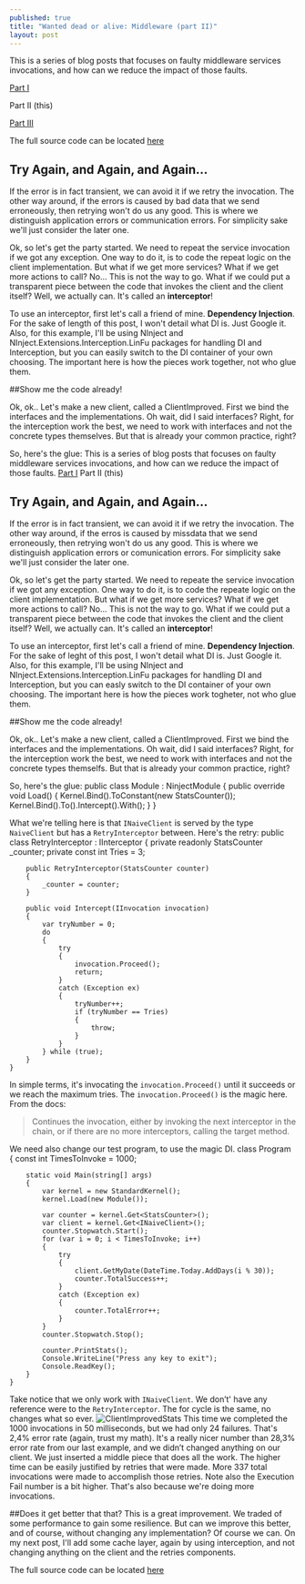```yaml
---
published: true
title: "Wanted dead or alive: Middleware (part II)"
layout: post
---
```


This is a series of blog posts that focuses on faulty middleware services invocations, and how can we reduce the impact of those faults.

[Part I](http://www.kspace.pt/posts/wanted-dead-or-alive-middleware-part-i/)

Part II (this)

[Part III](http://www.kspace.pt/posts/wanted-dead-or-alive-middleware-part-iii/)

The full source code can be located [here](https://github.com/kappy/FaultyMiddleware)

## Try Again, and Again, and Again...

If the error is in fact transient, we can avoid it if we retry the invocation.
The other way around, if the errors is caused by bad data that we send erroneously, then retrying won't do us any good. This is where we distinguish application errors or communication errors. For simplicity sake we'll just consider the later one.

Ok, so let's get the party started. We need to repeat the service invocation if we got any exception. One way to do it, is to code the repeat logic on the client implementation. But what if we get more services? What if we get more actions to call? No... This is not the way to go.
What if we could put a transparent piece between the code that invokes the client and the client itself? Well, we actually can. It's called an **interceptor**!

To use an interceptor, first let's call a friend of mine. **Dependency Injection**.
For the sake of length of this post, I won't detail what DI is. Just Google it.
Also, for this example, I'll be using NInject and NInject.Extensions.Interception.LinFu packages for handling DI and Interception, but you can easily switch to the DI container of your own choosing. The important here is how the pieces work together, not who glue them.

##Show me the code already!

Ok, ok.. Let's make a new client, called a ClientImproved. First we bind the interfaces and the implementations. Oh wait, did I said interfaces?
Right, for the interception work the best, we need to work with interfaces and not the concrete types themselves. But that is already your common practice, right?

So, here's the glue:
This is a series of blog posts that focuses on faulty middleware services invocations, and how can we reduce the impact of those faults.
[Part I](http://www.kspace.pt/posts/wanted-dead-or-alive-middleware-part-i/)
Part II (this)

## Try Again, and Again, and Again...

If the error is in fact transient, we can avoid it if we retry the invocation.
The other way around, if the erros is caused by missdata that we send erroneously, then retrying won't do us any good. This is where we distinguish application errors or comunication errors. For simplicity sake we'll just consider the later one.

Ok, so let's get the party started. We need to repeate the service invocation if we got any exception. One way to do it, is to code the repeate logic on the client implementation. But what if we get more services? What if we get more actions to call? No... This is not the way to go.
What if we could put a transparent piece between the code that invokes the client and the client itself? Well, we actually can. It's called an **interceptor**!

To use an interceptor, first let's call a friend of mine. **Dependency Injection**.
For the sake of leght of this post, I won't detail what DI is. Just Google it.
Also, for this example, I'll be using NInject and NInject.Extensions.Interception.LinFu packages for handling DI and Interception, but you can easly switch to the DI container of your own choosing. The important here is how the pieces work togheter, not who glue them.

##Show me the code already!

Ok, ok.. Let's make a new client, called a ClientImproved. First we bind the interfaces and the implementations. Oh wait, did I said interfaces?
Right, for the interception work the best, we need to work with interfaces and not the concrete types themselfs. But that is already your common practice, right?

So, here's the glue:
    public class Module : NinjectModule
    {
        public override void Load()
        {
            Kernel.Bind<StatsCounter>().ToConstant(new StatsCounter());
            Kernel.Bind<INaiveClient>().To<NaiveClient>().Intercept().With<RetryInterceptor>();
        }
    }
    
What we're telling here is that `INaiveClient` is served by the type `NaiveClient` but has a `RetryInterceptor` between.
Here's the retry:
    public class RetryInterceptor : IInterceptor
    {
        private readonly StatsCounter _counter;
        private const int Tries = 3;

        public RetryInterceptor(StatsCounter counter)
        {
            _counter = counter;
        }

        public void Intercept(IInvocation invocation)
        {
            var tryNumber = 0;
            do
            {
                try
                {
                    invocation.Proceed();
                    return;
                }
                catch (Exception ex)
                {
                    tryNumber++;
                    if (tryNumber == Tries)
                    {
                        throw;
                    }
                }
            } while (true); 
        }
    }

In simple terms, it's invocating the `invocation.Proceed()` until it succeeds or we reach the maximum tries.
The `invocation.Proceed()` is the magic here. From the docs:
> Continues the invocation, either by invoking the next interceptor in the chain, or if there are no more interceptors, calling the target method.

We need also change our test program, to use the magic DI.
    class Program
    {
        const int TimesToInvoke = 1000;

        static void Main(string[] args)
        {
            var kernel = new StandardKernel();
            kernel.Load(new Module());

            var counter = kernel.Get<StatsCounter>();
            var client = kernel.Get<INaiveClient>();
            counter.Stopwatch.Start();
            for (var i = 0; i < TimesToInvoke; i++)
            {
                try
                {
                    client.GetMyDate(DateTime.Today.AddDays(i % 30));
                    counter.TotalSuccess++;
                }
                catch (Exception ex)
                {
                    counter.TotalError++;
                }
            }
            counter.Stopwatch.Stop();

            counter.PrintStats();
            Console.WriteLine("Press any key to exit");
            Console.ReadKey();
        }
    }
    
Take notice that we only work with `INaiveClient`. We don’t' have any reference were to the `RetryInterceptor`. The for cycle is the same, no changes what so ever.	
![ClientImprovedStats](http://i1299.photobucket.com/albums/ag77/kappyzor/Blog/ClientImproved_zps4a8521ad.png)
This time we completed the 1000 invocations in 50 milliseconds, but we had only 24 failures. That's 2,4% error rate (again, trust my math). It's a really nicer number than 28,3% error rate from our last example, and we didn’t changed anything on our client. We just inserted a middle piece that does all the work. The higher time can be easily justified by retries that were made. More 337 total invocations were made to accomplish those retries.
Note also the Execution Fail number is a bit higher. That's also because we're doing more invocations.

##Does it get better that that?
This is a great improvement. We traded of some performance to gain some resilience. But can we improve this better, and of course, without changing any implementation?
Of course we can.
On my next post, I'll add some cache layer, again by using interception, and not changing anything on the client and the retries components.


The full source code can be located [here](https://github.com/kappy/FaultyMiddleware)